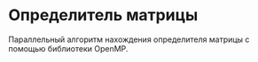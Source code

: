 # Определитель матрицы

Параллельный алгоритм нахождения определителя матрицы с помощью библиотеки OpenMP. 